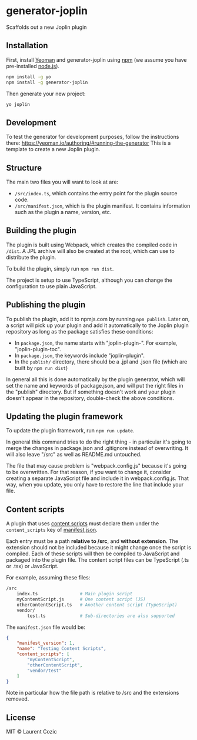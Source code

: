 # generator-joplin

Scaffolds out a new Joplin plugin

## Installation

First, install [Yeoman](http://yeoman.io) and generator-joplin using [npm](https://www.npmjs.com/) (we assume you have pre-installed [node.js](https://nodejs.org/)).

```bash
npm install -g yo
npm install -g generator-joplin
```

Then generate your new project:

```bash
yo joplin
```

## Development

To test the generator for development purposes, follow the instructions there: https://yeoman.io/authoring/#running-the-generator
This is a template to create a new Joplin plugin.

## Structure

The main two files you will want to look at are:

- `/src/index.ts`, which contains the entry point for the plugin source code.
- `/src/manifest.json`, which is the plugin manifest. It contains information such as the plugin a name, version, etc.

## Building the plugin

The plugin is built using Webpack, which creates the compiled code in `/dist`. A JPL archive will also be created at the root, which can use to distribute the plugin.

To build the plugin, simply run `npm run dist`.

The project is setup to use TypeScript, although you can change the configuration to use plain JavaScript.

## Publishing the plugin

To publish the plugin, add it to npmjs.com by running `npm publish`. Later on, a script will pick up your plugin and add it automatically to the Joplin plugin repository as long as the package satisfies these conditions:

- In `package.json`, the name starts with "joplin-plugin-". For example, "joplin-plugin-toc".
- In `package.json`, the keywords include "joplin-plugin".
- In the `publish/` directory, there should be a .jpl and .json file (which are built by `npm run dist`)

In general all this is done automatically by the plugin generator, which will set the name and keywords of package.json, and will put the right files in the "publish" directory. But if something doesn't work and your plugin doesn't appear in the repository, double-check the above conditions.

## Updating the plugin framework

To update the plugin framework, run `npm run update`.

In general this command tries to do the right thing - in particular it's going to merge the changes in package.json and .gitignore instead of overwriting. It will also leave "/src" as well as README.md untouched.

The file that may cause problem is "webpack.config.js" because it's going to be overwritten. For that reason, if you want to change it, consider creating a separate JavaScript file and include it in webpack.config.js. That way, when you update, you only have to restore the line that include your file.

## Content scripts

A plugin that uses [content scripts](https://joplinapp.org/api/references/plugin_api/classes/joplinplugins.html#registercontentscript) must declare them under the `content_scripts` key of [manifest.json](https://joplinapp.org/api/references/plugin_manifest/).

Each entry must be a path **relative to /src**, and **without extension**. The extension should not be included because it might change once the script is compiled. Each of these scripts will then be compiled to JavaScript and packaged into the plugin file. The content script files can be TypeScript (.ts or .tsx) or JavaScript.

For example, assuming these files:

```bash
/src
    index.ts                # Main plugin script
    myContentScript.js      # One content script (JS)
    otherContentScript.ts   # Another content script (TypeScript)
    vendor/
        test.ts             # Sub-directories are also supported
```

The `manifest.json` file would be:

```json
{
    "manifest_version": 1,
    "name": "Testing Content Scripts",
    "content_scripts": [
        "myContentScript",
        "otherContentScript",
        "vendor/test"
    ]
}
```

Note in particular how the file path is relative to /src and the extensions removed.

## License

MIT © Laurent Cozic
